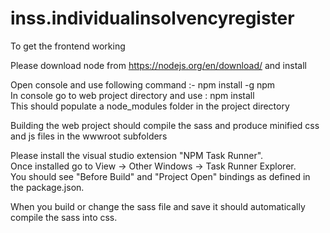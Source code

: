 # inss.individualinsolvencyregister

To get the frontend working 

Please download node from https://nodejs.org/en/download/ and install

Open console and use following command :- npm install -g npm <br />
In console go to web project directory and use : npm install <br />
This should populate a node_modules folder in the project directory <br />

Building the web project should compile the sass and produce minified css and js files in the wwwroot subfolders

Please install the visual studio extension "NPM Task Runner". <br />
Once installed go to View -> Other Windows -> Task Runner Explorer. <br />
You should see "Before Build" and "Project Open" bindings as defined in the package.json.

When you build or change the sass file and save it should automatically compile the sass into css.